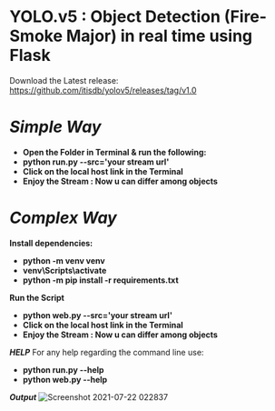 # **YOLO.v5 : Object Detection (Fire-Smoke Major) in real time using Flask**

Download the Latest release: https://github.com/itisdb/yolov5/releases/tag/v1.0

# *Simple Way*
- **Open the Folder in Terminal & run the following:**
- **python run.py --src='your stream url'**
- **Click on the local host link in the Terminal**
- **Enjoy the Stream : Now u can differ among objects**

# *Complex Way*

**Install dependencies:**
- **python -m venv venv**
- **venv\Scripts\activate**
- **python -m pip install -r requirements.txt**

**Run the Script**
- **python web.py --src='your stream url'**
- **Click on the local host link in the Terminal**
- **Enjoy the Stream : Now u can differ among objects**

***HELP***
For any help regarding the command line use:
- **python run.py --help**
- **python web.py --help**

***Output***
![Screenshot 2021-07-22 022837](https://user-images.githubusercontent.com/53273486/126559235-90654421-b187-456d-93ff-f57da3fc19c3.jpg)
